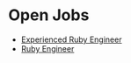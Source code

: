 # Open Jobs #
* [Experienced Ruby Engineer](experienced-ruby-engineer.md)
* [Ruby Engineer](midlevel-ruby-engineer.md)

